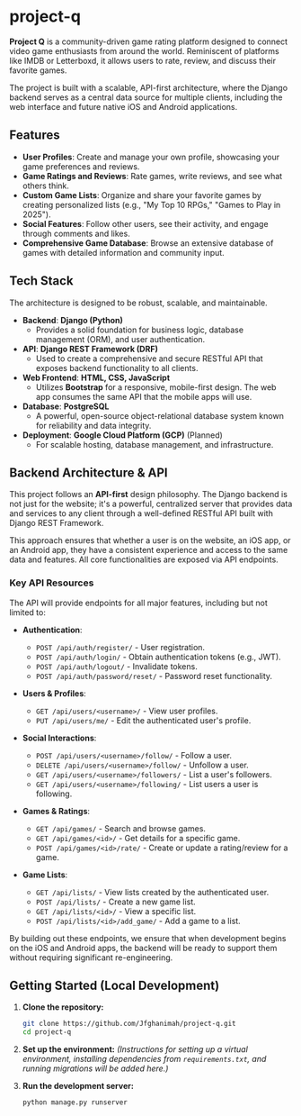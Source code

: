 # project-q

**Project Q** is a community-driven game rating platform designed to connect video game enthusiasts from around the world. Reminiscent of platforms like IMDB or Letterboxd, it allows users to rate, review, and discuss their favorite games.

The project is built with a scalable, API-first architecture, where the Django backend serves as a central data source for multiple clients, including the web interface and future native iOS and Android applications.

## Features

- **User Profiles**: Create and manage your own profile, showcasing your game preferences and reviews.
- **Game Ratings and Reviews**: Rate games, write reviews, and see what others think.
- **Custom Game Lists**: Organize and share your favorite games by creating personalized lists (e.g., "My Top 10 RPGs," "Games to Play in 2025").
- **Social Features**: Follow other users, see their activity, and engage through comments and likes.
- **Comprehensive Game Database**: Browse an extensive database of games with detailed information and community input.

## Tech Stack

The architecture is designed to be robust, scalable, and maintainable.

-   **Backend**: **Django (Python)**
    -   Provides a solid foundation for business logic, database management (ORM), and user authentication.
-   **API**: **Django REST Framework (DRF)**
    -   Used to create a comprehensive and secure RESTful API that exposes backend functionality to all clients.
-   **Web Frontend**: **HTML, CSS, JavaScript**
    -   Utilizes **Bootstrap** for a responsive, mobile-first design. The web app consumes the same API that the mobile apps will use.
-   **Database**: **PostgreSQL**
    -   A powerful, open-source object-relational database system known for reliability and data integrity.
-   **Deployment**: **Google Cloud Platform (GCP)** (Planned)
    -   For scalable hosting, database management, and infrastructure.

## Backend Architecture & API

This project follows an **API-first** design philosophy. The Django backend is not just for the website; it's a powerful, centralized server that provides data and services to any client through a well-defined RESTful API built with Django REST Framework.

This approach ensures that whether a user is on the website, an iOS app, or an Android app, they have a consistent experience and access to the same data and features. All core functionalities are exposed via API endpoints.

### Key API Resources

The API will provide endpoints for all major features, including but not limited to:

-   **Authentication**:
    -   `POST /api/auth/register/` - User registration.
    -   `POST /api/auth/login/` - Obtain authentication tokens (e.g., JWT).
    -   `POST /api/auth/logout/` - Invalidate tokens.
    -   `POST /api/auth/password/reset/` - Password reset functionality.

-   **Users & Profiles**:
    -   `GET /api/users/<username>/` - View user profiles.
    -   `PUT /api/users/me/` - Edit the authenticated user's profile.

-   **Social Interactions**:
    -   `POST /api/users/<username>/follow/` - Follow a user.
    -   `DELETE /api/users/<username>/follow/` - Unfollow a user.
    -   `GET /api/users/<username>/followers/` - List a user's followers.
    -   `GET /api/users/<username>/following/` - List users a user is following.

-   **Games & Ratings**:
    -   `GET /api/games/` - Search and browse games.
    -   `GET /api/games/<id>/` - Get details for a specific game.
    -   `POST /api/games/<id>/rate/` - Create or update a rating/review for a game.

-   **Game Lists**:
    -   `GET /api/lists/` - View lists created by the authenticated user.
    -   `POST /api/lists/` - Create a new game list.
    -   `GET /api/lists/<id>/` - View a specific list.
    -   `POST /api/lists/<id>/add_game/` - Add a game to a list.

By building out these endpoints, we ensure that when development begins on the iOS and Android apps, the backend will be ready to support them without requiring significant re-engineering.

## Getting Started (Local Development)

1.  **Clone the repository:**
    ```bash
    git clone https://github.com/Jfghanimah/project-q.git
    cd project-q
    ```
2.  **Set up the environment:**
    *(Instructions for setting up a virtual environment, installing dependencies from `requirements.txt`, and running migrations will be added here.)*

3.  **Run the development server:**
    ```bash
    python manage.py runserver
    ```
